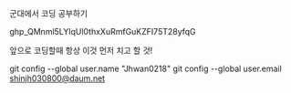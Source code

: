 군대에서 코딩 공부하기

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


앞으로 코딩할때 항상 이것 먼저 치고 할 것!

git config --global user.name "Jhwan0218"
git config --global user.email shinjh030800@daum.net